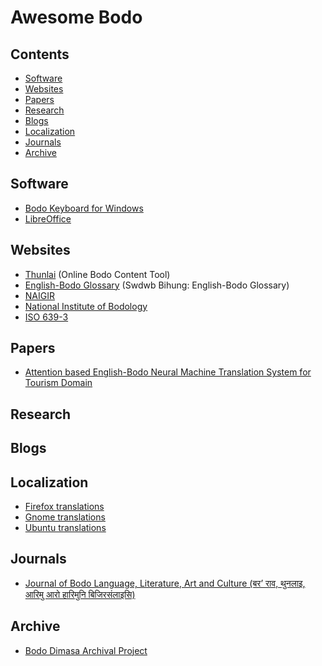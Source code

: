 # Awesome Bodo

## Contents

- [Software](#software)
- [Websites](#websites)
- [Papers](#papers)
- [Research](#research)
- [Blogs](#blogs)
- [Localization](#localization)
- [Journals](#journals)
- [Archive](#archive)

## Software
- [Bodo Keyboard for Windows](http://bodo.gitspot.com/2012/11/bodo-keyboard-for-microsoft-windows.html)
- [LibreOffice](https://brx.libreoffice.org/)


## Websites
- [Thunlai](https://thunlai.com) (Online Bodo Content Tool)
- [English-Bodo Glossary](https://glossary.naigir.com) (Swdwb Bihung: English-Bodo Glossary)
- [NAIGIR](https://naigir.com)
- [National Institute of Bodology](https://www.nibodology.org/)
- [ISO 639-3](https://iso639-3.sil.org/code/brx)

## Papers
- [Attention based English-Bodo Neural Machine Translation System for Tourism Domain](https://ieeexplore.ieee.org/document/8819699)


## Research

## Blogs

## Localization
- [Firefox translations](https://pontoon.mozilla.org/brx/)
- [Gnome translations](https://l10n.gnome.org/teams/brx/)
- [Ubuntu translations](https://launchpad.net/~ubuntu-l10n-brx)

## Journals
- [Journal of Bodo Language, Literature, Art and Culture (बर’ राव, थुनलाइ, आरिमु आरो हारिमुनि बिजिरसंलाइसि)](https://www.bodojournal.org/)

## Archive
- [Bodo Dimasa Archival Project](http://bododimasaarchive.org)
